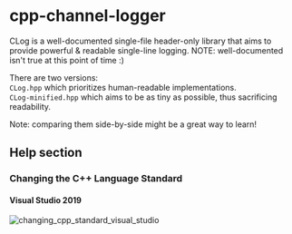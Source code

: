 # cpp-channel-logger
CLog is a well-documented single-file header-only library that aims to provide powerful &amp; readable single-line logging. NOTE: well-documented isn't true at this point of time :)

There are two versions:  
```CLog.hpp``` which prioritizes human-readable implementations.  
```CLog-minified.hpp``` which aims to be as tiny as possible, thus sacrificing readability.

Note: comparing them side-by-side might be a great way to learn!

## Help section
### Changing the C++ Language Standard
#### Visual Studio 2019
![changing_cpp_standard_visual_studio](https://user-images.githubusercontent.com/57489963/207133309-aba41b6f-c424-4411-a16a-a44827f3165c.png)
